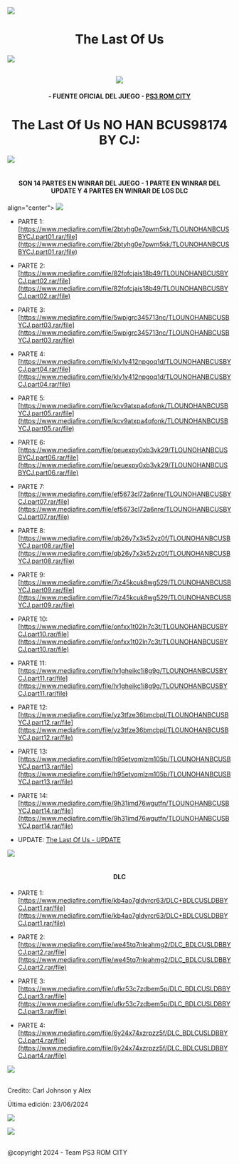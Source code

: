 <!-- Intro -->

<a href="https://github.com/Alexhacker1212/PS3_ROM_CITY/assets/173580098/f84c0299-40f0-4fa6-8d9f-b375e67fb035
" target="_blank"><img src="https://cdn.wallpapersafari.com/6/89/neKBA4.jpg" /></a>
<h1 align="center">The Last Of Us</h1>
<img src="https://user-images.githubusercontent.com/73097560/115834477-dbab4500-a447-11eb-908a-139a6edaec5c.gif"><br><br>
<p align="center">
  <a href="https://github.com/DenverCoder1/readme-typing-svg"><img src="https://readme-typing-svg.herokuapp.com?font=Time+New+Roman&color=cyan&size=25&center=true&vCenter=true&width=600&height=100&lines=PS3+ROM+CITY+BY+CJ;The+Last+Of+Us+en+Pkg+No+Han;Disfruta+Del+Juego+peji"></a>
  
<h4 align="center">- FUENTE OFICIAL DEL JUEGO - <a href="https://bit.ly/PS3_ROMS_CITY" target="blank">PS3 ROM CITY</a></h4>

<h1 align="center">The Last Of Us NO HAN BCUS98174 BY CJ:</h1>  

 <img src="https://user-images.githubusercontent.com/73097560/115834477-dbab4500-a447-11eb-908a-139a6edaec5c.gif"><br><br>
 
</p> 

<h4 align="center">SON 14 PARTES EN WINRAR DEL JUEGO - 1 PARTE EN WINRAR DEL UPDATE Y 4 PARTES EN WINRAR DE LOS DLC</h4>


align="center">
  <a href="https://github.com/DenverCoder1/readme-typing-svg"><img src="https://readme-typing-svg.herokuapp.com?font=Time+New+Roman&color=cyan&size=25&center=true&vCenter=true&width=600&height=100&lines=Contraseña+del+Juego;PS3+ROMS+CITY"></a>

<!-- BLOG-POST-LIST:START -->

- PARTE 1: [https://www.mediafire.com/file/2btyhg0e7pwm5kk/TLOUNOHANBCUSBYCJ.part01.rar/file](https://www.mediafire.com/file/2btyhg0e7pwm5kk/TLOUNOHANBCUSBYCJ.part01.rar/file)

- PARTE 2: [https://www.mediafire.com/file/82fofcjais18b49/TLOUNOHANBCUSBYCJ.part02.rar/file](https://www.mediafire.com/file/82fofcjais18b49/TLOUNOHANBCUSBYCJ.part02.rar/file)

- PARTE 3: [https://www.mediafire.com/file/5wpigrc345713nc/TLOUNOHANBCUSBYCJ.part03.rar/file](https://www.mediafire.com/file/5wpigrc345713nc/TLOUNOHANBCUSBYCJ.part03.rar/file)

- PARTE 4: [https://www.mediafire.com/file/kly1y412npgoq1d/TLOUNOHANBCUSBYCJ.part04.rar/file](https://www.mediafire.com/file/kly1y412npgoq1d/TLOUNOHANBCUSBYCJ.part04.rar/file)

- PARTE 5: [https://www.mediafire.com/file/kcv9atxpa4qfonk/TLOUNOHANBCUSBYCJ.part05.rar/file](https://www.mediafire.com/file/kcv9atxpa4qfonk/TLOUNOHANBCUSBYCJ.part05.rar/file)

- PARTE 6: [https://www.mediafire.com/file/peuexpy0xb3vk29/TLOUNOHANBCUSBYCJ.part06.rar/file](https://www.mediafire.com/file/peuexpy0xb3vk29/TLOUNOHANBCUSBYCJ.part06.rar/file)

- PARTE 7: [https://www.mediafire.com/file/ef5673cl72a6nre/TLOUNOHANBCUSBYCJ.part07.rar/file](https://www.mediafire.com/file/ef5673cl72a6nre/TLOUNOHANBCUSBYCJ.part07.rar/file)

- PARTE 8: [https://www.mediafire.com/file/qb26y7x3k52vz0f/TLOUNOHANBCUSBYCJ.part08.rar/file](https://www.mediafire.com/file/qb26y7x3k52vz0f/TLOUNOHANBCUSBYCJ.part08.rar/file)

- PARTE 9: [https://www.mediafire.com/file/7iz45kcuk8wg529/TLOUNOHANBCUSBYCJ.part09.rar/file](https://www.mediafire.com/file/7iz45kcuk8wg529/TLOUNOHANBCUSBYCJ.part09.rar/file)

- PARTE 10: [https://www.mediafire.com/file/onfxx1t02ln7c3t/TLOUNOHANBCUSBYCJ.part10.rar/file](https://www.mediafire.com/file/onfxx1t02ln7c3t/TLOUNOHANBCUSBYCJ.part10.rar/file)

- PARTE 11: [https://www.mediafire.com/file/lv1gheikc1i8g9g/TLOUNOHANBCUSBYCJ.part11.rar/file](https://www.mediafire.com/file/lv1gheikc1i8g9g/TLOUNOHANBCUSBYCJ.part11.rar/file)

- PARTE 12: [https://www.mediafire.com/file/yz3tfze36bmcbpl/TLOUNOHANBCUSBYCJ.part12.rar/file](https://www.mediafire.com/file/yz3tfze36bmcbpl/TLOUNOHANBCUSBYCJ.part12.rar/file)

- PARTE 13: [https://www.mediafire.com/file/h95etvqmlzm105b/TLOUNOHANBCUSBYCJ.part13.rar/file](https://www.mediafire.com/file/h95etvqmlzm105b/TLOUNOHANBCUSBYCJ.part13.rar/file)

- PARTE 14: [https://www.mediafire.com/file/9h31imd76wgutfn/TLOUNOHANBCUSBYCJ.part14.rar/file](https://www.mediafire.com/file/9h31imd76wgutfn/TLOUNOHANBCUSBYCJ.part14.rar/file)

- UPDATE: [The Last Of Us - UPDATE](https://bit.ly/4byAPwQ)

<!-- BLOG-POST-LIST:END -->

<img src="https://user-images.githubusercontent.com/73097560/115834477-dbab4500-a447-11eb-908a-139a6edaec5c.gif"><br><br>


<h4 align="center">DLC</h4>

<!-- BLOG-POST-LIST:START -->

- PARTE 1: [https://www.mediafire.com/file/kb4ao7gldyrcr63/DLC+BDLCUSLDBBYCJ.part1.rar/file](https://www.mediafire.com/file/kb4ao7gldyrcr63/DLC+BDLCUSLDBBYCJ.part1.rar/file)

- PARTE 2: [https://www.mediafire.com/file/we45tq7nleahmg2/DLC_BDLCUSLDBBYCJ.part2.rar/file](https://www.mediafire.com/file/we45tq7nleahmg2/DLC_BDLCUSLDBBYCJ.part2.rar/file)

- PARTE 3: [https://www.mediafire.com/file/ufkr53c7zdbem5p/DLC_BDLCUSLDBBYCJ.part3.rar/file](https://www.mediafire.com/file/ufkr53c7zdbem5p/DLC_BDLCUSLDBBYCJ.part3.rar/file)

- PARTE 4: [https://www.mediafire.com/file/6y24x74xzrpzz5f/DLC_BDLCUSLDBBYCJ.part4.rar/file](https://www.mediafire.com/file/6y24x74xzrpzz5f/DLC_BDLCUSLDBBYCJ.part4.rar/file)

<!-- BLOG-POST-LIST:END -->

 <img src="https://user-images.githubusercontent.com/73097560/115834477-dbab4500-a447-11eb-908a-139a6edaec5c.gif"><br><br>

Credito: Carl Johnson y Alex 

Última edición: 23/06/2024

[![](https://visitcount.itsvg.in/api?id=Alex&label=PS3%20ROM%20CITY&color=1&icon=2&pretty=false)](https://visitcount.itsvg.in)

<img src="https://user-images.githubusercontent.com/73097560/115834477-dbab4500-a447-11eb-908a-139a6edaec5c.gif"><br><br>

@copyright 2024 -​ Team PS3 ROM CITY
